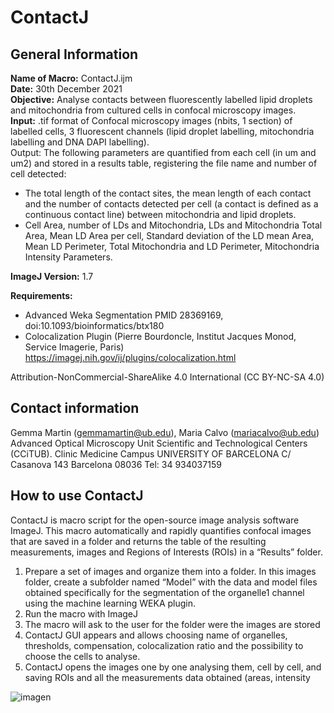 # ContactJ

## General Information

**Name of Macro:** ContactJ.ijm\
**Date:** 30th December 2021\
**Objective:** Analyse contacts between fluorescently labelled lipid droplets and mitochondria from cultured cells in confocal microscopy images.\
**Input:** .tif format of Confocal microscopy images (nbits, 1 section) of labelled cells, 3 fluorescent channels (lipid droplet labelling, mitochondria labelling and DNA DAPI labelling).\
Output: The following parameters are quantified from each cell (in um and um2) and stored in a results table, registering the file name and number of cell detected: 
- The total length of the contact sites, the mean length of each contact and the number of contacts detected per cell (a contact is defined as a continuous contact line) between mitochondria and lipid droplets.
 - Cell Area, number of LDs and Mitochondria, LDs and Mitochondria Total Area, Mean LD Area per cell, Standard deviation of the LD mean Area, Mean LD Perimeter, Total Mitochondria and LD Perimeter, Mitochondria Intensity Parameters.

**ImageJ Version:** 1.7

**Requirements:** 
- Advanced Weka Segmentation PMID 28369169, doi:10.1093/bioinformatics/btx180
- Colocalization Plugin (Pierre Bourdoncle, Institut Jacques Monod, Service Imagerie, Paris) https://imagej.nih.gov/ij/plugins/colocalization.html

Attribution-NonCommercial-ShareAlike 4.0 International (CC BY-NC-SA 4.0)

## Contact information

Gemma Martin (gemmamartin@ub.edu), Maria Calvo (mariacalvo@ub.edu) 
Advanced Optical Microscopy Unit 
Scientific and Technological Centers (CCiTUB). Clinic Medicine Campus 
UNIVERSITY OF BARCELONA 
C/ Casanova 143 
Barcelona 08036 
Tel: 34 934037159 

## How to use ContactJ

ContactJ is macro script for the open-source image analysis software ImageJ. This macro automatically and rapidly quantifies confocal images that are saved in a folder and returns the table of the resulting measurements, images and Regions of Interests (ROIs) in a “Results” folder.
1.	Prepare a set of images and organize them into a folder. In this images folder, create a subfolder named “Model” with the data and model files obtained specifically for the segmentation of the organelle1 channel using the machine learning WEKA plugin. 
2.	Run the macro with ImageJ
3.	The macro will ask to the user for the folder were the images are stored
4.	ContactJ GUI appears and allows choosing name of organelles, thresholds, compensation, colocalization ratio and the possibility to choose the cells to analyse. 
5.	ContactJ opens the images one by one analysing them, cell by cell, and saving ROIs and all the measurements data obtained (areas, intensity

![imagen](https://user-images.githubusercontent.com/46067312/147687880-ccbb47ac-9a5f-48f7-833d-fcedb2012687.png)


